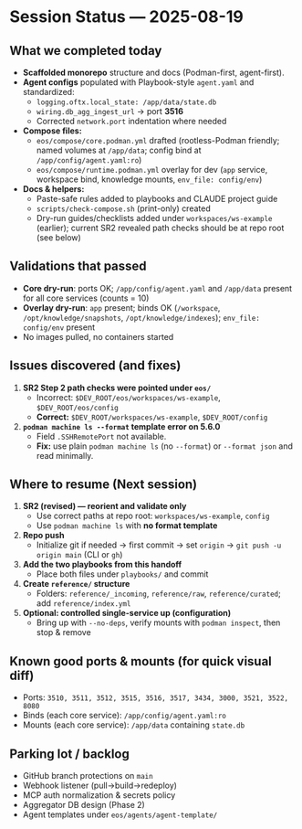 # Session Status — 2025-08-19

## What we completed today
- **Scaffolded monorepo** structure and docs (Podman-first, agent-first).
- **Agent configs** populated with Playbook-style `agent.yaml` and standardized:
  - `logging.oftx.local_state: /app/data/state.db`
  - `wiring.db_agg_ingest_url` → port **3516**
  - Corrected `network.port` indentation where needed
- **Compose files:**
  - `eos/compose/core.podman.yml` drafted (rootless-Podman friendly; named volumes at `/app/data`; config bind at `/app/config/agent.yaml:ro`)
  - `eos/compose/runtime.podman.yml` overlay for dev (`app` service, workspace bind, knowledge mounts, `env_file: config/env`)
- **Docs & helpers:**
  - Paste-safe rules added to playbooks and CLAUDE project guide
  - `scripts/check-compose.sh` (print-only) created
  - Dry-run guides/checklists added under `workspaces/ws-example` (earlier); current SR2 revealed path checks should be at repo root (see below)

## Validations that passed
- **Core dry-run**: ports OK; `/app/config/agent.yaml` and `/app/data` present for all core services (counts = 10)
- **Overlay dry-run**: `app` present; binds OK (`/workspace`, `/opt/knowledge/snapshots`, `/opt/knowledge/indexes`); `env_file: config/env` present
- No images pulled, no containers started

## Issues discovered (and fixes)
1) **SR2 Step 2 path checks were pointed under `eos/`**  
   - Incorrect: `$DEV_ROOT/eos/workspaces/ws-example`, `$DEV_ROOT/eos/config`  
   - **Correct:** `$DEV_ROOT/workspaces/ws-example`, `$DEV_ROOT/config`
2) **`podman machine ls --format` template error on 5.6.0**  
   - Field `.SSHRemotePort` not available.  
   - **Fix:** use plain `podman machine ls` (no `--format`) or `--format json` and read minimally.

## Where to resume (Next session)
1. **SR2 (revised) — reorient and validate only**  
   - Use correct paths at repo root: `workspaces/ws-example`, `config`  
   - Use `podman machine ls` with **no format template**
2. **Repo push**  
   - Initialize git if needed → first commit → set `origin` → `git push -u origin main` (CLI or `gh`)
3. **Add the two playbooks from this handoff**  
   - Place both files under `playbooks/` and commit
4. **Create `reference/` structure**  
   - Folders: `reference/_incoming`, `reference/raw`, `reference/curated`; add `reference/index.yml`
5. **Optional: controlled single-service up (configuration)**  
   - Bring up with `--no-deps`, verify mounts with `podman inspect`, then stop & remove

## Known good ports & mounts (for quick visual diff)
- Ports: `3510, 3511, 3512, 3515, 3516, 3517, 3434, 3000, 3521, 3522, 8080`
- Binds (each core service): `/app/config/agent.yaml:ro`
- Mounts (each core service): `/app/data` containing `state.db`

## Parking lot / backlog
- GitHub branch protections on `main`
- Webhook listener (pull→build→redeploy)
- MCP auth normalization & secrets policy
- Aggregator DB design (Phase 2)
- Agent templates under `eos/agents/agent-template/`